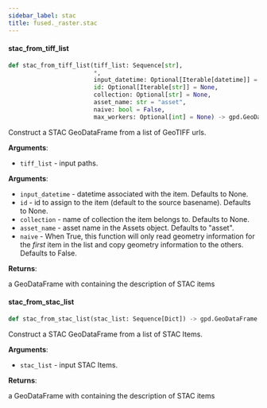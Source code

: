 ```yaml
---
sidebar_label: stac
title: fused._raster.stac
---
```


#### stac\_from\_tiff\_list

```python
def stac_from_tiff_list(tiff_list: Sequence[str],
                        *,
                        input_datetime: Optional[Iterable[datetime]] = None,
                        id: Optional[Iterable[str]] = None,
                        collection: Optional[str] = None,
                        asset_name: str = "asset",
                        naive: bool = False,
                        max_workers: Optional[int] = None) -> gpd.GeoDataFrame
```

Construct a STAC GeoDataFrame from a list of GeoTIFF urls.

**Arguments**:

- `tiff_list` - input paths.
  

**Arguments**:

- `input_datetime` - datetime associated with the item. Defaults to None.
- `id` - id to assign to the item (default to the source basename). Defaults to None.
- `collection` - name of collection the item belongs to. Defaults to None.
- `asset_name` - asset name in the Assets object. Defaults to &quot;asset&quot;.
- `naive` - When True, this function will only read geometry information for the _first_ item in the list and copy geometry information to the others. Defaults to False.
  

**Returns**:

  a GeoDataFrame with containing the description of STAC items

#### stac\_from\_stac\_list

```python
def stac_from_stac_list(stac_list: Sequence[Dict]) -> gpd.GeoDataFrame
```

Construct a STAC GeoDataFrame from a list of STAC Items.

**Arguments**:

- `stac_list` - input STAC Items.
  

**Returns**:

  a GeoDataFrame with containing the description of STAC items

